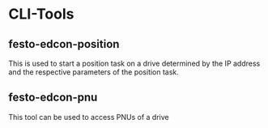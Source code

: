 # CLI-Tools

## festo-edcon-position
This is used to start a position task on a drive determined by the IP address and the respective 
parameters of the position task.

## festo-edcon-pnu
This tool can be used to access PNUs of a drive
